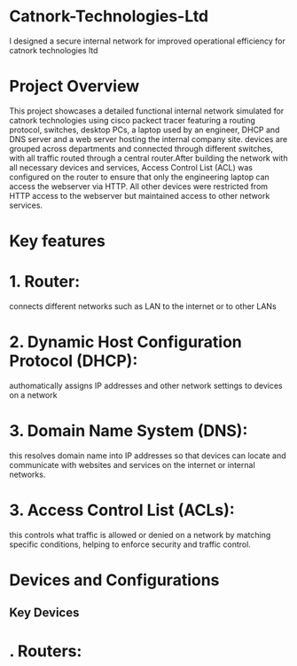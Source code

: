 # Catnork-Technologies-Ltd
I designed a secure internal network for improved operational efficiency for catnork technologies ltd

# Project Overview
This project showcases a detailed functional internal network simulated for catnork technologies using cisco packect tracer featuring a routing protocol, switches, desktop PCs, a laptop used by an engineer, DHCP and DNS server and a web server hosting the internal company site. devices are grouped across departments and connected through different switches, with all traffic routed through a central router.After building the network with all necessary devices and services, Access Control List (ACL) was configured on the router to ensure that only the engineering laptop can access the webserver via HTTP. All other devices were restricted from HTTP access to the webserver but maintained access to other network services.

# Key features
# 1. Router: 
connects different networks such as LAN to the internet or to other LANs

# 2. Dynamic Host Configuration Protocol (DHCP): 
authomatically assigns IP addresses and other network settings to devices on a network

# 3. Domain Name System (DNS): 
this resolves domain name into IP addresses so that devices can locate and communicate with websites and services on the internet or internal networks.

# 3. Access Control List (ACLs):
this controls what traffic is allowed or denied on a network by matching specific conditions, helping to enforce security and traffic control.

# Devices and Configurations
## Key Devices
 # . Routers:
 
  

  

